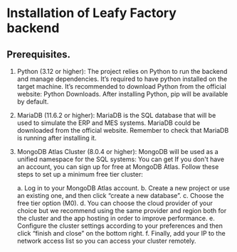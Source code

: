 # Installation of Leafy Factory backend

## Prerequisites.

1. Python (3.12 or higher): The project relies on Python to run the backend and manage dependencies. It’s required to have python installed on the target machine. It’s recommended to download Python from the official website: Python Downloads. After installing Python, pip will be available by default.

2. MariaDB (11.6.2 or higher): MariaDB is the SQL database that will be used to simulate the ERP and MES systems. MariaDB could be downloaded from the official website. Remember to check that MariaDB is running after installing it.

3. MongoDB Atlas Cluster (8.0.4 or higher): MongoDB will be used as a unified namespace for the SQL systems: You can get If you don't have an account, you can sign up for free at MongoDB Atlas. Follow these steps to set up a minimum free tier cluster:

    a. Log in to your MongoDB Atlas account.
    b. Create a new project or use an existing one, and then click “create a new database”.
    c. Choose the free tier option (M0).
    d. You can choose the cloud provider of your choice but we recommend using the same provider and region both for the cluster and the app hosting in order to improve performance.
    e. Configure the cluster settings according to your preferences and then click “finish and close” on the bottom right.
    f. Finally, add your IP to the network access list so you can access your cluster remotely.
